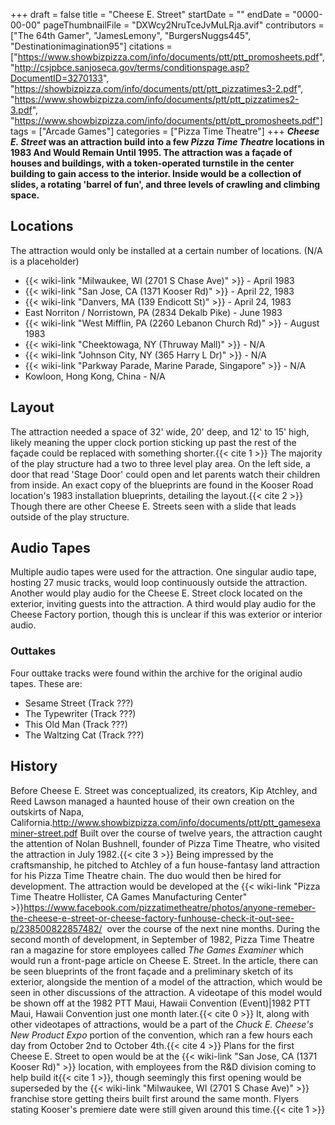 +++
draft = false
title = "Cheese E. Street"
startDate = ""
endDate = "0000-00-00"
pageThumbnailFile = "DXWcy2NruTceJvMuLRja.avif"
contributors = ["The 64th Gamer", "JamesLemony", "BurgersNuggs445", "Destinationimagination95"]
citations = ["https://www.showbizpizza.com/info/documents/ptt/ptt_promosheets.pdf", "http://csjpbce.sanjoseca.gov/terms/conditionspage.asp?DocumentID=3270133", "https://showbizpizza.com/info/documents/ptt/ptt_pizzatimes3-2.pdf", "https://www.showbizpizza.com/info/documents/ptt/ptt_pizzatimes2-3.pdf", "https://www.showbizpizza.com/info/documents/ptt/ptt_promosheets.pdf"]
tags = ["Arcade Games"]
categories = ["Pizza Time Theatre"]
+++
***Cheese E. Street* was an attraction build into a few *Pizza Time Theatre* locations in 1983 And Would Remain Until 1995.
The attraction was a façade of houses and buildings, with a token-operated turnstile in the center building to gain access to the interior. Inside would be a collection of slides, a rotating 'barrel of fun', and three levels of crawling and climbing space.**

## Locations

The attraction would only be installed at a certain number of locations. (N/A is a placeholder)

- {{< wiki-link "Milwaukee, WI (2701 S Chase Ave)" >}} - April 1983
- {{< wiki-link "San Jose, CA (1371 Kooser Rd)" >}} - April 22, 1983
- {{< wiki-link "Danvers, MA (139 Endicott St)" >}} - April 24, 1983
- East Norriton / Norristown, PA (2834 Dekalb Pike) - June 1983
- {{< wiki-link "West Mifflin, PA (2260 Lebanon Church Rd)" >}} - August 1983
- {{< wiki-link "Cheektowaga, NY (Thruway Mall)" >}} - N/A
- {{< wiki-link "Johnson City, NY (365 Harry L Dr)" >}} - N/A
- {{< wiki-link "Parkway Parade, Marine Parade, Singapore" >}} - N/A
- Kowloon, Hong Kong, China - N/A

## Layout

The attraction needed a space of 32' wide, 20' deep, and 12' to 15' high, likely meaning the upper clock portion sticking up past the rest of the façade could be replaced with something shorter.{{< cite 1 >}} The majority of the play structure had a two to three level play area. On the left side, a door that read 'Stage Door' could open and let parents watch their children from inside. An exact copy of the blueprints are found in the Kooser Road location's 1983 installation blueprints, detailing the layout.{{< cite 2 >}} Though there are other Cheese E. Streets seen with a slide that leads outside of the play structure.

## Audio Tapes

Multiple audio tapes were used for the attraction. One singular audio tape, hosting 27 music tracks, would loop continuously outside the attraction. Another would play audio for the Cheese E. Street clock located on the exterior, inviting guests into the attraction. A third would play audio for the Cheese Factory portion, though this is unclear if this was exterior or interior audio.

### Outtakes

Four outtake tracks were found within the archive for the original audio tapes. These are:

- Sesame Street (Track ???)
- The Typewriter (Track ???)
- This Old Man (Track ???)
- The Waltzing Cat (Track ???)

## History

Before Cheese E. Street was conceptualized, its creators, Kip Atchley, and Reed Lawson managed a haunted house of their own creation on the outskirts of Napa, California.http://www.showbizpizza.com/info/documents/ptt/ptt_gamesexaminer-street.pdf Built over the course of twelve years, the attraction caught the attention of Nolan Bushnell, founder of Pizza Time Theatre, who visited the attraction in July 1982.{{< cite 3 >}} Being impressed by the craftsmanship, he pitched to Atchley of a fun house-fantasy land attraction for his Pizza Time Theatre chain. The duo would then be hired for development.
The attraction would be developed at the {{< wiki-link "Pizza Time Theatre Hollister, CA Games Manufacturing Center" >}}https://www.facebook.com/pizzatimetheatre/photos/anyone-remeber-the-cheese-e-street-or-cheese-factory-funhouse-check-it-out-see-p/238500822857482/  over the course of the next nine months. During the second month of development, in September of 1982, Pizza Time Theatre ran a magazine for store employees called *The Games Examiner* which would run a front-page article on Cheese E. Street. In the article, there can be seen blueprints of the front façade and a preliminary sketch of its exterior, alongside the mention of a model of the attraction, which would be seen in other discussions of the attraction.
A videotape of this model would be shown off at the 1982 PTT Maui, Hawaii Convention (Event)|1982 PTT Maui, Hawaii Convention just one month later.{{< cite 0 >}} It, along with other videotapes of attractions, would be a part of the *Chuck E. Cheese's New Product Expo* portion of the convention, which ran a few hours each day from October 2nd to October 4th.{{< cite 4 >}}
Plans for the first Cheese E. Street to open would be at the {{< wiki-link "San Jose, CA (1371 Kooser Rd)" >}} location, with employees from the R&D division coming to help build it{{< cite 1 >}}, though seemingly this first opening would be superseded by the {{< wiki-link "Milwaukee, WI (2701 S Chase Ave)" >}} franchise store getting theirs built first around the same month. Flyers stating Kooser's premiere date were still given around this time.{{< cite 1 >}}
